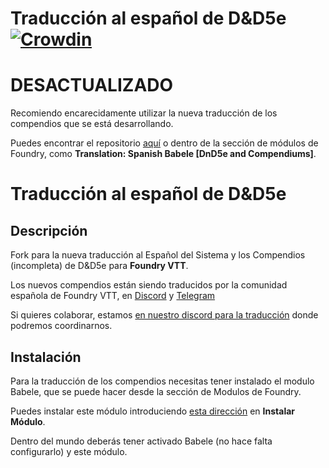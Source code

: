 # Traducción al español de D&D5e [![Crowdin](https://badges.crowdin.net/dnd5e-es-compendium/localized.svg)](https://crowdin.com/project/dnd5e-es-compendium)


# DESACTUALIZADO
Recomiendo encarecidamente utilizar la nueva traducción de los compendios que se está desarrollando.

Puedes encontrar el repositorio [aquí](https://github.com/HonzoNebro/dnd5e-es-compendium) o dentro de la sección de módulos de Foundry, como **Translation: Spanish Babele [DnD5e and Compendiums]**.

# Traducción al español de D&D5e

## Descripción

Fork para la nueva traducción al Español del Sistema y los Compendios (incompleta) de D&D5e para **Foundry VTT**. 

Los nuevos compendios están siendo traducidos por la comunidad española de Foundry VTT, en [Discord](https://discord.gg/papqPzS) y [Telegram](https://t.me/FoundryVTT_ES)

Si quieres colaborar, estamos [en nuestro discord para la traducción](https://discord.gg/yyHCETcnVt) donde podremos coordinarnos.

## Instalación

Para la traducción de los compendios necesitas tener instalado el modulo Babele, que se puede hacer desde la sección de Modulos de Foundry.

Puedes instalar este módulo introduciendo [esta dirección](https://raw.githubusercontent.com/HonzoNebro/dnd5e-es-compendium/master/module.json) en **Instalar Módulo**.

Dentro del mundo deberás tener activado Babele (no hace falta configurarlo) y este módulo.
